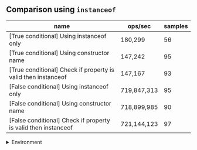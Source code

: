 ## Comparison using `instanceof`

|name|ops/sec|samples|
|-|-|-|
|[True conditional] Using instanceof only|180,299|56|
|[True conditional] Using constructor name|147,242|95|
|[True conditional] Check if property is valid then instanceof |147,167|93|
|[False conditional] Using instanceof only|719,847,313|95|
|[False conditional] Using constructor name|718,899,985|90|
|[False conditional] Check if property is valid then instanceof |721,144,123|97|


<details>
<summary>Environment</summary>

* __Machine:__ linux x64 | 2 vCPUs | 6.8GB Mem
* __Run:__ Sat Oct 14 2023 01:38:43 GMT+0000 (Coordinated Universal Time)
</details>

<!--
{"environment":{"platform":"linux","arch":"x64","cpus":2,"totalMemory":6.759754180908203},"benchmarks":[{"name":"[True conditional] Using instanceof only","hz":180298.6255550923,"cycles":3,"stats":{"deviation":0.0000010934115985159995,"mean":0.000005546353983128056,"moe":2.863820109060185e-7,"rme":5.163428295005859,"sem":1.461132708704176e-7,"variance":1.195548923769313e-12}},{"name":"[True conditional] Using constructor name","hz":147242.15038565546,"cycles":3,"stats":{"deviation":3.413014595489097e-7,"mean":0.000006791533520671954,"moe":6.863291017032066e-8,"rme":1.0105657280703537,"sem":3.501679090322483e-8,"variance":1.1648668629021607e-13}},{"name":"[True conditional] Check if property is valid then instanceof ","hz":147166.68462510008,"cycles":3,"stats":{"deviation":3.739602416656947e-7,"mean":0.000006795016158361187,"moe":7.600462644598014e-8,"rme":1.11853488902241,"sem":3.877787063570415e-8,"variance":1.3984626234666477e-13}},{"name":"[False conditional] Using instanceof only","hz":719847313.3213313,"cycles":6,"stats":{"deviation":1.3138047650264948e-11,"mean":1.3891834858507167e-9,"moe":2.6419530856556726e-12,"rme":0.19018028306302368,"sem":1.3479352477835064e-12,"variance":1.7260829606063232e-22}},{"name":"[False conditional] Using constructor name","hz":718899985.2412457,"cycles":7,"stats":{"deviation":3.1553636268971065e-11,"mean":1.391014077798908e-9,"moe":6.519048792602468e-12,"rme":0.4686544080788875,"sem":3.326045302348198e-12,"variance":9.956319617945264e-22}},{"name":"[False conditional] Check if property is valid then instanceof ","hz":721144122.715221,"cycles":6,"stats":{"deviation":2.224116880592709e-11,"mean":1.3866853635787015e-9,"moe":4.426167149216759e-12,"rme":0.31919044258128504,"sem":2.2582485455187547e-12,"variance":4.946695898537443e-22}}]}-->
